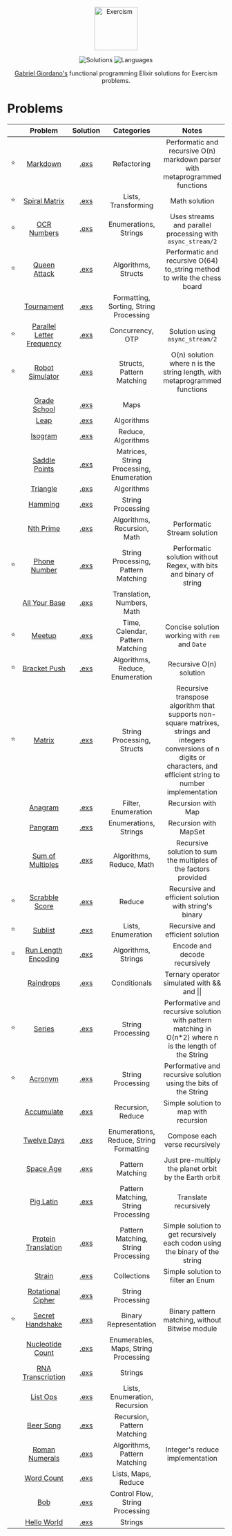 <p align="center">
  <a href="https://exercism.io/profiles/gabrielgiordan">
    <img alt="Exercism" width="100" src="https://assets.exercism.io/tracks/elixir-hex-turquoise.png">
  </a>
</p>
<p align="center">
  <img alt="Solutions" src="https://img.shields.io/badge/Solutions-44-009DA9.svg?longCache=true&style=for-the-badge">
  <img alt="Languages" src="https://img.shields.io/badge/Languages-Elixir-009DA9.svg?longCache=true&style=for-the-badge">
</p>
<p align="center">
  <a alt="Exercism profile" href="https://exercism.io/profiles/gabrielgiordan">Gabriel Giordano's</a> functional programming Elixir  solutions for Exercism problems.
</p>

# Problems
|   | Problem  | Solution | Categories | Notes |
|-- |:--------:|:--------:|:----------:|:-----:|
| ⭐ | [Markdown](markdown) | [.exs](markdown/markdown.exs) | Refactoring | Performatic and recursive O(n) markdown parser with metaprogrammed functions |
| ⭐ | [Spiral Matrix](spiral) | [.exs](spiral-matrix/spiral.exs) | Lists, Transforming | Math solution |
| ⭐ | [OCR Numbers](ocr-numbers) | [.exs](ocr-numbers/ocr_numbers.exs) | Enumerations, Strings | Uses streams and parallel processing with `async_stream/2` |
| ⭐ | [Queen Attack](queen-attack) | [.exs](queen-attack/queen_attack.exs) | Algorithms, Structs | Performatic and recursive O(64) to_string method to write the chess board |
|    | [Tournament](tournament) | [.exs](tournament/tournament.exs) | Formatting, Sorting, String Processing |  |
| ⭐ | [Parallel Letter Frequency](parallel-letter-frequency) | [.exs](parallel-letter-frequency/frequency.exs) | Concurrency, OTP | Solution using `async_stream/2` |
| ⭐ | [Robot Simulator](robot-simulator) | [.exs](robot-simulator/robot_simulator.exs) | Structs, Pattern Matching | O(n) solution where n is the string length, with metaprogrammed functions |
|    | [Grade School](grade-school) | [.exs](grade-school/school.exs) | Maps |  |
|    | [Leap](leap) | [.exs](leap/leap.exs) | Algorithms |  |
|    | [Isogram](isogram) | [.exs](isogram/isogram.exs) | Reduce, Algorithms |  |
|    | [Saddle Points](saddle-points) | [.exs](saddle-points/saddle_points.exs) | Matrices, String Processing, Enumeration |  |
|    | [Triangle](triangle) | [.exs](triangle/triangle.exs) | Algorithms |  |
|    | [Hamming](hamming) | [.exs](hamming/hamming.exs) | String Processing |  |
|    | [Nth Prime](nth-prime) | [.exs](nth-prime/nth_prime.exs) | Algorithms, Recursion, Math | Performatic Stream solution |
| ⭐ | [Phone Number](phone-number) | [.exs](phone-number/phone_number.exs) | String Processing, Pattern Matching | Performatic solution without Regex, with bits and binary of string |
|    | [All Your Base](all-your-base) | [.exs](all-your-base/all_your_base.exs) | Translation, Numbers, Math |  |
| ⭐ | [Meetup](meetup) | [.exs](meetup/meetup.exs) | Time, Calendar, Pattern Matching | Concise solution working with `rem` and `Date` |
| ⭐ | [Bracket Push](bracket-push) | [.exs](bracket-push/bracket_push.exs) | Algorithms, Reduce, Enumeration | Recursive O(n) solution |
| ⭐ | [Matrix](matrix) | [.exs](matrix/matrix.exs) | String Processing, Structs | Recursive transpose algorithm that supports non-square matrixes, strings and integers conversions of n digits or characters, and efficient string to number implementation |
|    | [Anagram](anagram) | [.exs](anagram/anagram.exs) | Filter, Enumeration | Recursion with Map |
|    | [Pangram](pangram) | [.exs](pangram/pangram.exs) | Enumerations, Strings | Recursion with MapSet |
|    | [Sum of Multiples](sum-of-multiples) | [.exs](sum-of-multiples/sum_of_multiples.exs) | Algorithms, Reduce, Math | Recursive solution to sum the multiples of the factors provided |
| ⭐ | [Scrabble Score](scrabble-score) | [.exs](scrabble-score/scrabble.exs) | Reduce | Recursive and efficient solution with string's binary |
| ⭐ | [Sublist](sublist) | [.exs](sublist/sublist.exs) | Lists, Enumeration | Recursive and efficient solution |
| ⭐ | [Run Length Encoding](run-length-encoding) | [.exs](run-length-encoding/rle.exs) | Algorithms, Strings | Encode and decode recursively |
|    | [Raindrops](raindrops) | [.exs](raindrops/raindrops.exs) | Conditionals | Ternary operator simulated with && and &#124;&#124; |
| ⭐ | [Series](series) | [.exs](series/series.exs) | String Processing | Performative and recursive solution with pattern matching in O(n*2) where n is the length of the String |
| ⭐ | [Acronym](acronym) | [.exs](acronym/acronym.exs) | String Processing | Performative and recursive solution using the bits of the String |
|    | [Accumulate](accumulate) | [.exs](accumulate/accumulate.exs) | Recursion, Reduce | Simple solution to map with recursion |
|    | [Twelve Days](twelve-days) | [.exs](twelve-days/twelve_days.exs) | Enumerations, Reduce, String Formatting | Compose each verse recursively |
|    | [Space Age](space-age) | [.exs](space-age/space_age.exs) | Pattern Matching | Just pre-multiply the planet orbit by the Earth orbit |
|    | [Pig Latin](pig-latin) | [.exs](pig-latin/pig_latin.exs) | Pattern Matching, String Processing | Translate recursively |
|    | [Protein Translation](protein-translation) | [.exs](protein-translation/protein_translation.exs) | Pattern Matching, String Processing | Simple solution to get recursively each codon using the binary of the string |
|    | [Strain](strain)| [.exs](strain/strain.exs) | Collections | Simple solution to filter an Enum |
|    | [Rotational Cipher](rotational-cipher) | [.exs](rotational-cipher/rotational_cipher.exs) | String Processing | |
| ⭐ | [Secret Handshake](secret-handshake) | [.exs](secret-handshake/secret_handshake.exs) | Binary Representation | Binary pattern matching, without Bitwise module |
|    | [Nucleotide Count](nucleotide-count) | [.exs](nucleotide-count/nucleotide_count.exs) | Enumerables, Maps, String Processing | |
|    | [RNA Transcription](rna-transcription) | [.exs](rna-transcription/rna_transcription.exs) | Strings | |
|    | [List Ops](list-ops) | [.exs](list-ops/list_ops.exs) | Lists, Enumeration, Recursion | |
|    | [Beer Song](beer-song) | [.exs](beer-song/beer_song.exs) | Recursion, Pattern Matching | |
|    | [Roman Numerals](roman-numerals) | [.exs](roman-numerals/roman.exs) | Algorithms, Pattern Matching | Integer's reduce implementation |
|    | [Word Count](word-count) | [.exs](word-count/word_count.exs) | Lists, Maps, Reduce | |
|    | [Bob](bob) | [.exs](bob/bob.exs) | Control Flow, String Processing | |
|    | [Hello World](hello-world) | [.exs](hello-world/hello_world.exs) | Strings |  |